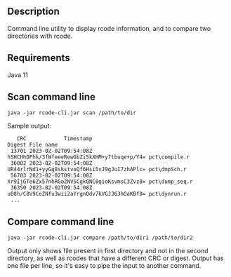 ## Description

Command line utility to display rcode information, and to compare two directories with rcode.

## Requirements

Java 11

## Scan command line

```
java -jar rcode-cli.jar scan /path/to/dir
```

Sample output:
```
   CRC            Timestamp                                       Digest File name
 13701 2023-02-02T09:54:08Z hSHCHhDPhk/3fWfeeeRewGbZi5kXHM+y7tbuqe+p/Y4= pct\compile.r
 36002 2023-02-02T09:54:08Z UR44rlrNd1+yyGg8skstvoQf6Hsi5vJ9gJuI7zhAPlc= pct\dmpSch.r
 56703 2023-02-02T09:54:08Z Xr9IjGTe6Zx57nhRGo2NVSCgkQNC0qioKsvmsC3Zvz8= pct\dump_seq.r
 36350 2023-02-02T09:54:08Z u08h/C8V9CeZNfu3wii2aYrgnOdv7kVGJJ63hOaKBf8= pct\dynrun.r
 ...
```

## Compare command line

```
java -jar rcode-cli.jar compare /path/to/dir1 /path/to/dir2
```

Output only shows file present in first directory and not in the second directory, as well as rcodes that have a different CRC or digest.
Output has one file per line, so it's easy to pipe the input to another command.
